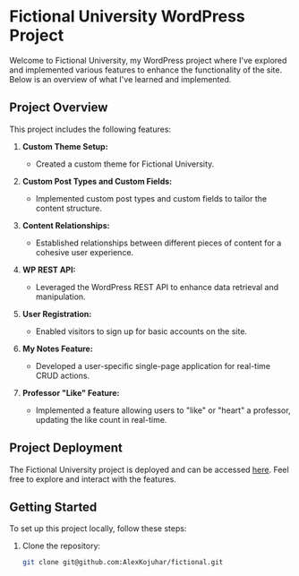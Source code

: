 # Fictional University WordPress Project

Welcome to Fictional University, my WordPress project where I've explored and implemented various features to enhance the functionality of the site. Below is an overview of what I've learned and implemented.

## Project Overview

This project includes the following features:

1. **Custom Theme Setup:**
   - Created a custom theme for Fictional University.

2. **Custom Post Types and Custom Fields:**
   - Implemented custom post types and custom fields to tailor the content structure.

3. **Content Relationships:**
   - Established relationships between different pieces of content for a cohesive user experience.

4. **WP REST API:**
   - Leveraged the WordPress REST API to enhance data retrieval and manipulation.

5. **User Registration:**
   - Enabled visitors to sign up for basic accounts on the site.

6. **My Notes Feature:**
   - Developed a user-specific single-page application for real-time CRUD actions.

7. **Professor "Like" Feature:**
   - Implemented a feature allowing users to "like" or "heart" a professor, updating the like count in real-time.

## Project Deployment

The Fictional University project is deployed and can be accessed [here](https://fictional.kozhukhar.tech/). Feel free to explore and interact with the features.

## Getting Started

To set up this project locally, follow these steps:

1. Clone the repository:
   ```bash
   git clone git@github.com:AlexKojuhar/fictional.git

